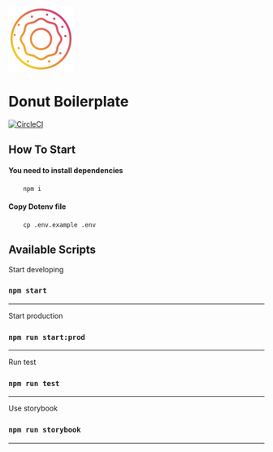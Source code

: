 ![Donut Logo](/public/images/logo128x128.png)

# Donut Boilerplate

[![CircleCI](https://circleci.com/gh/kirill-krasuk/new_boilerplate.svg?style=svg)](https://circleci.com/gh/kirill-krasuk/new_boilerplate.svg)

## How To Start

#### You need to install dependencies

```
    npm i
```

#### Copy Dotenv file

```
    cp .env.example .env
```


## Available Scripts

Start developing
### `npm start`
___

Start production
### `npm run start:prod`
___

Run test
### `npm run test`
___

Use storybook
### `npm run storybook`
___
